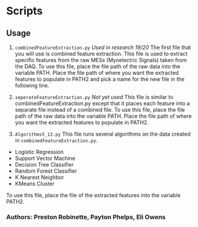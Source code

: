 # Scripts

## Usage
1. `combinedFeatureExtraction.py`  *Used in research 19/20*
The first file that you will use is combined feature extraction. This file
is used to extract specific features from the raw MESs (Myoelectric Signals) taken from the DAQ.
To use this file, place the file path of the raw data into the variable PATH.
Place the file path of where you want the extracted features to populate in PATH2
and pick a name for the new file in the following line.


1. `seperateFeatureExtraction.py` *Not yet used*
This file is similar to combinedFeatureExtraction.py except that it places each
feature into a separate file instead of a combined file. 
To use this file, place the file path of the raw data into the variable PATH.
Place the file path of where you want the extracted features to populate in PATH2.


1. `Algorithms5_13.py`
This file runs several algorithms on the data created in
`combinedFeatureExtraction.py`.
- Logistic Regression
- Support Vector Machine
- Decision Tree Classifier
- Random Forest Classifier
- K Nearest Neighbor
- KMeans Cluster

To use this file, place the file of the extracted features into the variable
PATH2.


### Authors: Preston Robinette, Payton Phelps, Eli Owens
